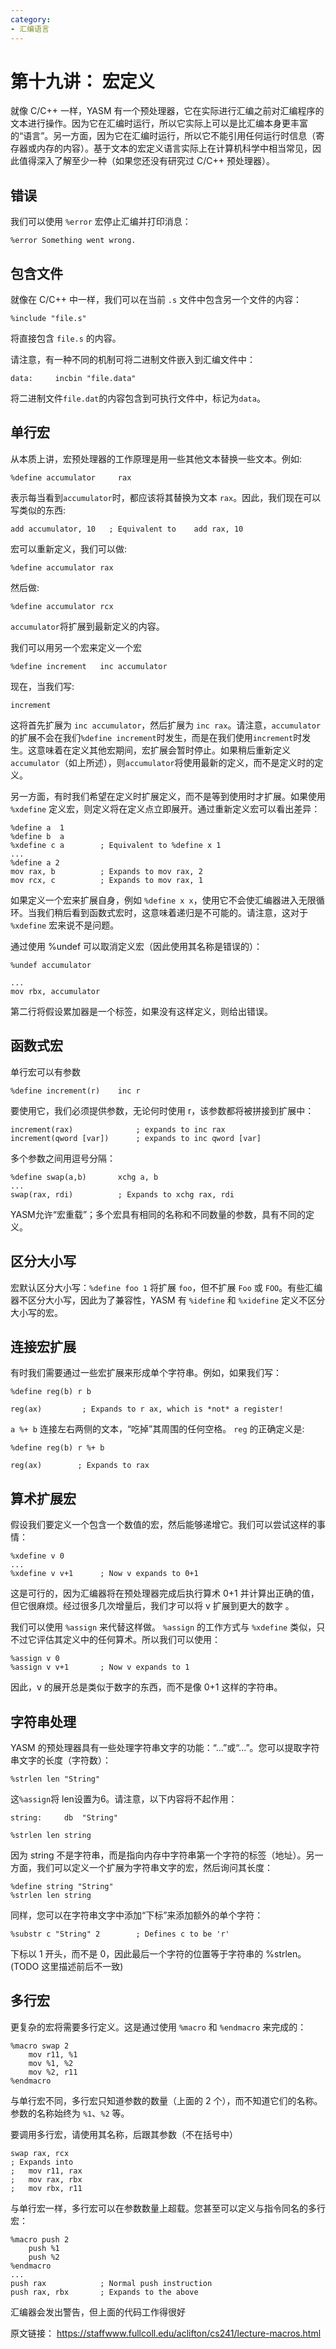 ```yaml
---
category: 
- 汇编语言
---
```


# 第十九讲： 宏定义

就像 C/C++ 一样，YASM 有一个预处理器，它在实际进行汇编之前对汇编程序的文本进行操作。因为它在汇编时运行，所以它实际上可以是比汇编本身更丰富的“语言”。另一方面，因为它在汇编时运行，所以它不能引用任何运行时信息（寄存器或内存的内容）。基于文本的宏定义语言实际上在计算机科学中相当常见，因此值得深入了解至少一种（如果您还没有研究过 C/C++ 预处理器）。

## 错误

我们可以使用 ```%error``` 宏停止汇编并打印消息：

```x86asm
%error Something went wrong.
```

## 包含文件

就像在 C/C++ 中一样，我们可以在当前 ```.s``` 文件中包含另一个文件的内容：

```x86asm
%include "file.s"
```

将直接包含 ```file.s``` 的内容。

请注意，有一种不同的机制可将二进制文件嵌入到汇编文件中：

```x86asm
data:     incbin "file.data"
```

将二进制文件```file.dat```的内容包含到可执行文件中，标记为```data```。

## 单行宏

从本质上讲，宏预处理器的工作原理是用一些其他文本替换一些文本。例如:

```x86asm
%define accumulator     rax
```

表示每当看到```accumulator```时，都应该将其替换为文本 ```rax```。因此，我们现在可以写类似的东西:

```x86asm
add accumulator, 10   ; Equivalent to    add rax, 10
```

宏可以重新定义，我们可以做:

```x86asm
%define accumulator rax
```

然后做:

```x86asm
%define accumulator rcx
```

```accumulator```将扩展到最新定义的内容。

我们可以用另一个宏来定义一个宏

```x86asm
%define increment   inc accumulator
```

现在，当我们写:

```x86asm
increment
```

这将首先扩展为 ```inc accumulator```，然后扩展为 ```inc rax```。请注意，```accumulator```的扩展不会在我们```%define increment```时发生，而是在我们使用```increment```时发生。这意味着在定义其他宏期间，宏扩展会暂时停止。如果稍后重新定义```accumulator```（如上所述），则```accumulator```将使用最新的定义，而不是定义时的定义。

另一方面，有时我们希望在定义时扩展定义，而不是等到使用时才扩展。如果使用 ```%xdefine``` 定义宏，则定义将在定义点立即展开。通过重新定义宏可以看出差异：

```x86asm
%define a  1
%define b  a
%xdefine c a        ; Equivalent to %define x 1
...
%define a 2
mov rax, b          ; Expands to mov rax, 2
mov rcx, c          ; Expands to mov rax, 1
```

如果定义一个宏来扩展自身，例如 ```%define x x```，使用它不会使汇编器进入无限循环。当我们稍后看到函数式宏时，这意味着递归是不可能的。请注意，这对于 ```%xdefine``` 宏来说不是问题。

通过使用 %undef 可以取消定义宏（因此使用其名称是错误的）：

```x86asm
%undef accumulator

...
mov rbx, accumulator 
```

第二行将假设累加器是一个标签，如果没有这样定义，则给出错误。

## 函数式宏

单行宏可以有参数

```x86asm
%define increment(r)    inc r
```

要使用它，我们必须提供参数，无论何时使用 r，该参数都将被拼接到扩展中：

```x86asm
increment(rax)              ; expands to inc rax
increment(qword [var])      ; expands to inc qword [var]
```

多个参数之间用逗号分隔：

```x86asm
%define swap(a,b)       xchg a, b
...
swap(rax, rdi)          ; Expands to xchg rax, rdi
```

YASM允许“宏重载”；多个宏具有相同的名称和不同数量的参数，具有不同的定义。

## 区分大小写

宏默认区分大小写：```%define foo 1``` 将扩展 ```foo```，但不扩展 ```Foo``` 或 ```FOO```。有些汇编器不区分大小写，因此为了兼容性，YASM 有 ```%idefine``` 和 ```%xidefine``` 定义不区分大小写的宏。

## 连接宏扩展

有时我们需要通过一些宏扩展来形成单个字符串。例如，如果我们写：

```x86asm
%define reg(b) r b

reg(ax)         ; Expands to r ax, which is *not* a register!
```

```a %+ b``` 连接左右两侧的文本，“吃掉”其周围的任何空格。 ```reg``` 的正确定义是:

```x86asm
%define reg(b) r %+ b

reg(ax)        ; Expands to rax
```

## 算术扩展宏

假设我们要定义一个包含一个数值的宏，然后能够递增它。我们可以尝试这样的事情：

```x86asm
%xdefine v 0
...
%xdefine v v+1      ; Now v expands to 0+1
```

这是可行的，因为汇编器将在预处理器完成后执行算术 0+1 并计算出正确的值，但它很麻烦。经过很多几次增量后，我们才可以将 v 扩展到更大的数字 。

我们可以使用 ```%assign``` 来代替这样做。 ```%assign``` 的工作方式与 ```%xdefine``` 类似，只不过它评估其定义中的任何算术。所以我们可以使用：

```x86asm
%assign v 0
%assign v v+1       ; Now v expands to 1
```

因此，v 的展开总是类似于数字的东西，而不是像 0+1 这样的字符串。

## 字符串处理

YASM 的预处理器具有一些处理字符串文字的功能：“...”或“...”。您可以提取字符串文字的长度（字符数）：

```x86asm
%strlen len "String"
```

这```%assign```将 len设置为6。请注意，以下内容将不起作用：

```x86asm
string:     db  "String"

%strlen len string
```

因为 string 不是字符串，而是指向内存中字符串第一个字符的标签（地址）。另一方面，我们可以定义一个扩展为字符串文字的宏，然后询问其长度：

```x86asm
%define string "String"
%strlen len string
```

同样，您可以在字符串文字中添加“下标”来添加额外的单个字符：

```x86asm
%substr c "String" 2        ; Defines c to be 'r'
```

下标以 1 开头，而不是 0，因此最后一个字符的位置等于字符串的 %strlen。(TODO 这里描述前后不一致)

## 多行宏

更复杂的宏将需要多行定义。这是通过使用 ```%macro``` 和 ```%endmacro``` 来完成的：

```x86asm
%macro swap 2
    mov r11, %1
    mov %1, %2
    mov %2, r11
%endmacro
```

与单行宏不同，多行宏只知道参数的数量（上面的 2 个），而不知道它们的名称。参数的名称始终为 ```%1```、```%2``` 等。

要调用多行宏，请使用其名称，后跟其参数（不在括号中）

```x86asm
swap rax, rcx
; Expands into 
;   mov r11, rax
;   mov rax, rbx
;   mov rbx, r11
```

与单行宏一样，多行宏可以在参数数量上超载。您甚至可以定义与指令同名的多行宏：

```x86asm
%macro push 2
    push %1
    push %2
%endmacro
...
push rax            ; Normal push instruction
push rax, rbx       ; Expands to the above
```

汇编器会发出警告，但上面的代码工作得很好


原文链接： https://staffwww.fullcoll.edu/aclifton/cs241/lecture-macros.html